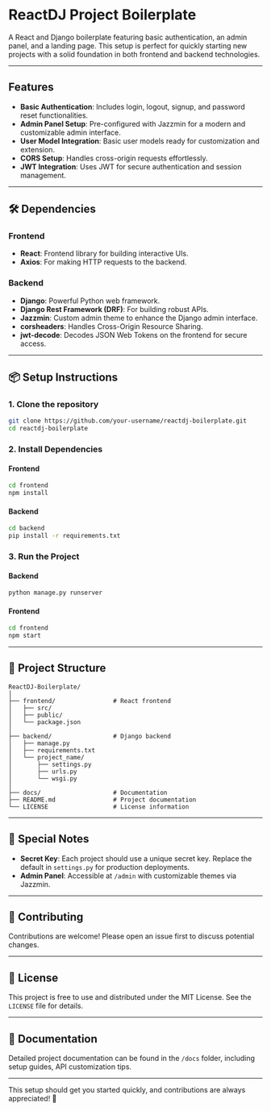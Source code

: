 # ReactDJ Project Boilerplate

A React and Django boilerplate featuring basic authentication, an admin panel, and a landing page. This setup is perfect for quickly starting new projects with a solid foundation in both frontend and backend technologies.

---

## **Features**
- **Basic Authentication**: Includes login, logout, signup, and password reset functionalities.
- **Admin Panel Setup**: Pre-configured with Jazzmin for a modern and customizable admin interface.
- **User Model Integration**: Basic user models ready for customization and extension.
- **CORS Setup**: Handles cross-origin requests effortlessly.
- **JWT Integration**: Uses JWT for secure authentication and session management.

---

## 🛠️ **Dependencies**
### **Frontend**
- **React**: Frontend library for building interactive UIs.
- **Axios**: For making HTTP requests to the backend.

### **Backend**
- **Django**: Powerful Python web framework.
- **Django Rest Framework (DRF)**: For building robust APIs.
- **Jazzmin**: Custom admin theme to enhance the Django admin interface.
- **corsheaders**: Handles Cross-Origin Resource Sharing.
- **jwt-decode**: Decodes JSON Web Tokens on the frontend for secure access.

---

## 📦 **Setup Instructions**

### **1. Clone the repository**
```bash
git clone https://github.com/your-username/reactdj-boilerplate.git
cd reactdj-boilerplate
```

### **2. Install Dependencies**
#### **Frontend**
```bash
cd frontend
npm install
```

#### **Backend**
```bash
cd backend
pip install -r requirements.txt
```

### **3. Run the Project**
#### **Backend**
```bash
python manage.py runserver
```

#### **Frontend**
```bash
cd frontend
npm start
```

---

## 📂 **Project Structure**
```
ReactDJ-Boilerplate/
│
├── frontend/                # React frontend
│   ├── src/
│   ├── public/
│   └── package.json
│
├── backend/                 # Django backend
│   ├── manage.py
│   ├── requirements.txt
│   └── project_name/
│       ├── settings.py
│       ├── urls.py
│       └── wsgi.py
│
├── docs/                    # Documentation
├── README.md                # Project documentation
└── LICENSE                  # License information
```

---

## 🔑 **Special Notes**
- **Secret Key**: Each project should use a unique secret key. Replace the default in `settings.py` for production deployments.
- **Admin Panel**: Accessible at `/admin` with customizable themes via Jazzmin.

---

## 🤝 **Contributing**
Contributions are welcome! Please open an issue first to discuss potential changes.

---

## 📄 **License**
This project is free to use and distributed under the MIT License. See the `LICENSE` file for details.

---

## 📘 **Documentation**
Detailed project documentation can be found in the `/docs` folder, including setup guides, API customization tips.

---

This setup should get you started quickly, and contributions are always appreciated! 🚀